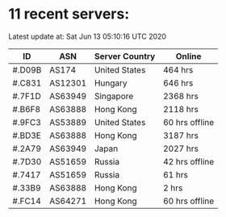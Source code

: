 # 11 recent servers:

Latest update at: Sat Jun 13 05:10:16 UTC 2020

| ID | ASN | Server Country | Online |
| -- | --- | -------------- | ------ |
| #.D09B | AS174 | United States | 464 hrs |
| #.C831 | AS12301 | Hungary | 646 hrs |
| #.7F1D | AS63949 | Singapore | 2368 hrs |
| #.B6F8 | AS63888 | Hong Kong | 2118 hrs |
| #.9FC3 | AS53889 | United States | 60 hrs offline |
| #.BD3E | AS63888 | Hong Kong | 3187 hrs |
| #.2A79 | AS63949 | Japan | 2027 hrs |
| #.7D30 | AS51659 | Russia | 42 hrs offline |
| #.7417 | AS51659 | Russia | 61 hrs |
| #.33B9 | AS63888 | Hong Kong | 2 hrs |
| #.FC14 | AS64271 | Hong Kong | 60 hrs offline |

